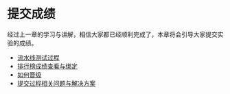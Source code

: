 # 提交成绩

经过上一章的学习与讲解，相信大家都已经顺利完成了，本章将会引导大家提交实验的成绩。

* [流水线测试过程](ch5-01.md)
* [排行榜成绩查看与绑定](ch5-02.md)
* [如何晋级](ch5-03.md)
* [提交过程相关问题与解决方案](ch5-04.md)
